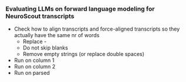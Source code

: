 ### Evaluating LLMs on forward language modeling for NeuroScout transcripts
- Check how to align transcripts and force-aligned transcripts so they actually have the same nr of words
    - Replace -
    - Do not skip blanks
    - Remove empty strings (or replace double spaces)
- Run on column 1
- Run on column 2
- Run on parsed